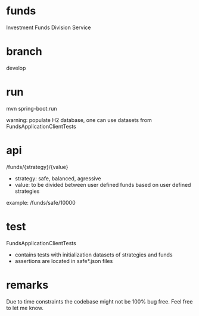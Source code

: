 # funds

Investment Funds Division Service

# branch

develop

# run

mvn spring-boot:run

warning: populate H2 database, one can use datasets from FundsApplicationClientTests 

# api

/funds/{strategy}/{value}

- strategy: safe, balanced, agressive
- value: to be divided between user defined funds based on user defined strategies

example:
/funds/safe/10000

# test

FundsApplicationClientTests

- contains tests with initialization datasets of strategies and funds
- assertions are located in safe*.json files 

# remarks

Due to time constraints the codebase might not be 100% bug free. Feel free to let me know.
